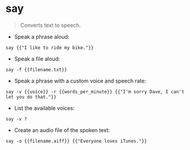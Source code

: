 # say

> Converts text to speech.

- Speak a phrase aloud:

`say {{"I like to ride my bike."}}`

- Speak a file aloud:

`say -f {{filename.txt}}`

- Speak a phrase with a custom voice and speech rate:

`say -v {{voice}} -r {{words_per_minute}} {{"I'm sorry Dave, I can't let you do that."}}`

- List the available voices:

`say -v ?`

- Create an audio file of the spoken text:

`say -o {{filename.aiff}} {{"Everyone loves iTunes."}}`
